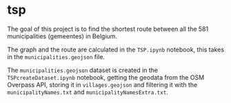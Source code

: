 # tsp

The goal of this project is to find the shortest route between all the 581 municipalities (gemeentes) in Belgium.

The graph and the route are calculated in the `TSP.ipynb` notebook, this takes in the `municipalities.geojson` file.

The `municipalities.geojson` dataset is created in the `TSPcreateDataset.ipynb` notebook, getting the geodata from the OSM Overpass API, storing it in `villages.geojson` and filtering it with the `municipalityNames.txt` and `municipalityNamesExtra.txt`.
